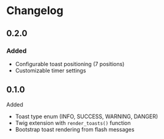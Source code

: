 # Changelog

## 0.2.0

### Added

- Configurable toast positioning (7 positions)
- Customizable timer settings

## 0.1.0

Added

- Toast type enum (INFO, SUCCESS, WARNING, DANGER)
- Twig extension with `render_toasts()` function
- Bootstrap toast rendering from flash messages
